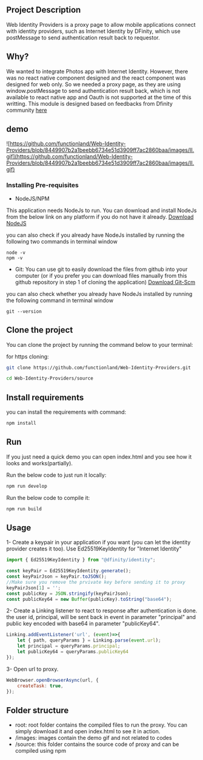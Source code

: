 ## Project Description

Web Identity Providers is a proxy page to allow mobile applications connect with identity providers, such as Internet Identity by DFinity, which use postMessage to send authentication result back to requestor.

## Why?

We wanted to integrate Photos app with Internet Identity. However, there was no react native component designed and the react component was designed for web only. So we needed a proxy page, as they are using window.postMessage to send authentication result back, which is not available to react native app and Oauth is not supported at the time of this writting. This module is designed based on feedbacks from Dfinity community [here](https://forum.dfinity.org/t/web-authentication-workflow-for-apps-without-a-front-end-canister/5774)

## demo

![https://github.com/functionland/Web-Identity-Providers/blob/8449907b2a1beebb6734e51d3909ff7ac2860baa/images/II.gif](https://github.com/functionland/Web-Identity-Providers/blob/8449907b2a1beebb6734e51d3909ff7ac2860baa/images/II.gif)

### Installing Pre-requisites

- NodeJS/NPM

This application needs NodeJs to run. You can download and install NodeJs from the below link on any platform if you do not have it already.
[Download NodeJS](https://nodejs.org/en/)

you can also check if you already have NodeJs installed by running the following two commands in terminal window

```
node -v
npm -v
```

- Git:
You can use git to easily download the files from github into your computer (or if you prefer you can download files manually from this github repository in step 1 of cloning the application)
[Download Git-Scm](https://git-scm.com/downloads)

you can also check whether you already have NodeJs installed by running the following command in terminal window

```
git --version
```

## Clone the project

You can clone the project by running the command below to your terminal:

for https cloning:
```bash
git clone https://github.com/functionland/Web-Identity-Providers.git
```
```bash
cd Web-Identity-Providers/source
```

## Install requirements

you can install the requirements with command:
```bash
npm install
```

## Run

If you just need a quick demo you can open index.html and you see how it looks and works(partially). 

Run the below code to just run it locally:
```js
npm run develop
```

Run the below code to compile it:
```js
npm run build
```

## Usage

1- Create a keypair in your application if you want (you can let the identity provider creates it too). Use Ed25519KeyIdentity for "Internet Identity"
```js
import { Ed25519KeyIdentity } from "@dfinity/identity";

const keyPair = Ed25519KeyIdentity.generate();
const keyPairJson = keyPair.toJSON();
//Make sure you remove the prvivate key before sending it to proxy
keyPairJson[1] = '';
const publicKey = JSON.stringify(keyPairJson);
const publicKey64 = new Buffer(publicKey).toString("base64");
```

2- Create a Linking listener to react to response after authentication is done. the user id, principal, will be sent back in event in parameter "principal" and public key encoded with base64 in parameter "publicKey64".
```js
Linking.addEventListener('url', (event)=>{
    let { path, queryParams } = Linking.parse(event.url);
    let principal = queryParams.principal;
    let publicKey64 = queryParams.publicKey64
});
```

3- Open url to proxy.
```js
WebBrowser.openBrowserAsync(url, {
    createTask: true,
});
```

## Folder structure

- root: root folder contains the compiled files to run the proxy. You can simply download it and open index.html to see it in action.
- /images: images contain the demo gif and not related to codes
- /source: this folder contains the source code of proxy and can be compiled using npm

